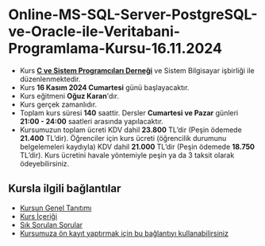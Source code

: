 # Online-MS-SQL-Server-PostgreSQL-ve-Oracle-ile-Veritabani-Programlama-Kursu-16.11.2024

+ Kurs [__C ve Sistem Programcıları Derneği__](http://www.csystem.org/) ve Sistem Bilgisayar işbirliği ile düzenlenmektedir.
+ Kurs __16 Kasım 2024 Cumartesi__ günü başlayacaktır.
+ Kurs eğitmeni __Oğuz Karan__'dır.
+ Kurs gerçek zamanlıdır.
+ Toplam kurs süresi __140__ saattir. Dersler __Cumartesi ve Pazar__ günleri __21:00 - 24:00__ saatleri arasında yapılacaktır.
+ Kursumuzun toplam ücreti KDV dahil __23.800__ TL’dir (Peşin ödemede __21.400__ TL’dir). Öğrenciler için kurs ücreti (öğrencilik durumunu belgelemeleri kaydıyla) KDV dahil __21.000__ TL’dir (Peşin ödemede __18.750__ TL’dir). Kurs ücretini havale yöntemiyle peşin ya da 3 taksit olarak ödeyebilirsiniz.

## Kursla ilgili bağlantılar
+ [Kursun Genel Tanıtımı](https://github.com/CSD-1993/Online-MS-SQL-Server-PostgreSQL-ve-Oracle-ile-Veritabani-Programlama-Kursu-07.09.2024/blob/main/kurs_tanitimi.md)
+ [Kurs İçeriği](https://github.com/CSD-1993/Online-MS-SQL-Server-PostgreSQL-ve-Oracle-ile-Veritabani-Programlama-Kursu-07.09.2024/blob/main/kurs_icerigi.md)
+ [Sık Sorulan Sorular](https://github.com/CSD-1993/Online-MS-SQL-Server-PostgreSQL-ve-Oracle-ile-Veritabani-Programlama-Kursu-07.09.2024/blob/main/sss.md)
+ [Kursumuza ön kayıt yaptırmak için bu bağlantıyı kullanabilirsiniz](https://us02web.zoom.us/meeting/register/tZYkceqvrTIiGNbNSg0OLSYM2vPV20Ll5ObE#/registration)
